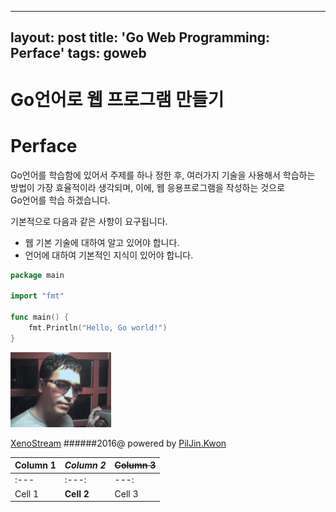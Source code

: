 

---
layout: post
title: 'Go Web Programming: Perface'
tags: goweb
---

Go언어로 웹 프로그램 만들기
====

# Perface
Go언어를 학습함에 있어서 주제를 하나 정한 후, 여러가지 기술을 사용해서 학습하는   
방법이 가장 효율적이라 생각되며, 이에, 웹 응용프로그램을 작성하는 것으로    
Go언어를 학습 하겠습니다.

기본적으로 다음과 같은 사항이 요구됩니다.

* 웹 기본 기술에 대하여 알고 있어야 합니다.
* 언어에 대하여 기본적인 지식이 있어야 합니다.

```go
package main

import "fmt"

func main() {
    fmt.Println("Hello, Go world!")
}
```


![](/images/My.jpg)

[XenoStream](http://www.xenostream.com) 
######2016@ powered by [PilJin.Kwon](mailto://piljin.kwon@gmail.com)


| Column 1 | *Column 2* | ~~Column 3~~ |
|-|-|-|
| :--- | :---: | ---: |
| Cell 1 | **Cell 2** | Cell 3 |
